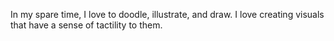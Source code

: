 In my spare time, I love to doodle, illustrate, and draw. I love creating visuals that have a sense of tactility to them.
